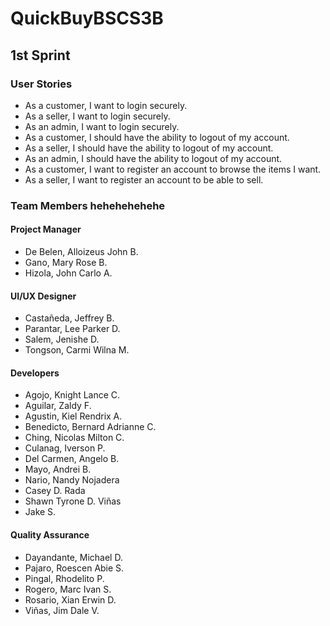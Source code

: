 # QuickBuyBSCS3B

## 1st Sprint

### User Stories
- As a customer, I want to login securely.
- As a seller, I want to login securely.
- As an admin, I want to login securely.
- As a customer, I should have the ability to logout of my account.
- As a seller, I should have the ability to logout of my account.
- As an admin, I should have the ability to logout of my account.
- As a customer, I want to register an account to browse the items I want.
- As a seller, I want to register an account to be able to sell.

### Team Members hehehehehehe

#### Project Manager
- De Belen, Alloizeus John B.
- Gano, Mary Rose B.
- Hizola, John Carlo A.

#### UI/UX Designer
- Castañeda, Jeffrey B.
- Parantar, Lee Parker D.
- Salem, Jenishe D.
- Tongson, Carmi Wilna M.

#### Developers
- Agojo, Knight Lance C.
- Aguilar, Zaldy F.
- Agustin, Kiel Rendrix A.
- Benedicto, Bernard Adrianne C.
- Ching, Nicolas Milton C.
- Culanag, Iverson P.
- Del Carmen, Angelo B.
- Mayo, Andrei B.
- Nario, Nandy Nojadera
- Casey D. Rada
- Shawn Tyrone D. Viñas
- Jake S.

#### Quality Assurance
- Dayandante, Michael D.
- Pajaro, Roescen Abie S.
- Pingal, Rhodelito P.
- Rogero, Marc Ivan S.
- Rosario, Xian Erwin D.
- Viñas, Jim Dale V.
